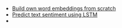 

- [Build own word embeddings from scratch](./src/week1/build-own-word-embeddings.ipynb)
- [Predict text sentiment using LSTM](./src/week2/sentence-sentiment-lstm.ipynb)
- 